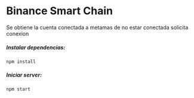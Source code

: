 # Binance Smart Chain
Se obtiene la cuenta conectada a metamas de no estar conectada solicita conexion


##### Instalar dependencias:
    
    npm install

##### Iniciar server:

    npm start

